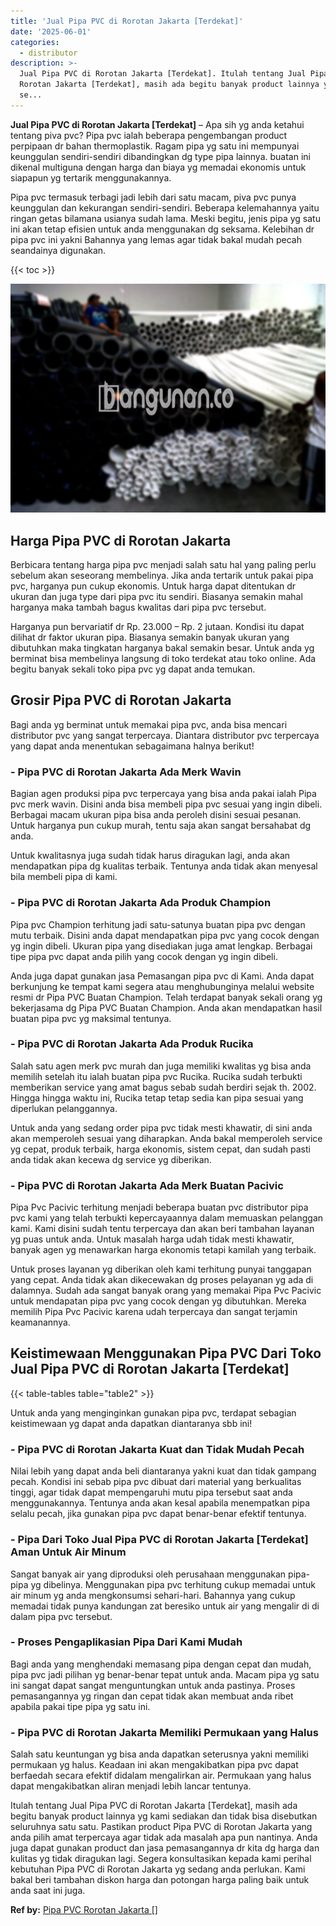 ```yaml
---
title: 'Jual Pipa PVC di Rorotan Jakarta [Terdekat]'
date: '2025-06-01'
categories:
  - distributor
description: >-
  Jual Pipa PVC di Rorotan Jakarta [Terdekat]. Itulah tentang Jual Pipa PVC di
  Rorotan Jakarta [Terdekat], masih ada begitu banyak product lainnya yg kami
  se...
---
```


**Jual Pipa PVC di Rorotan Jakarta \[Terdekat\]** – Apa sih yg anda ketahui tentang piva pvc? Pipa pvc ialah beberapa pengembangan product perpipaan dr bahan thermoplastik. Ragam pipa yg satu ini mempunyai keunggulan sendiri-sendiri dibandingkan dg type pipa lainnya. buatan ini dikenal multiguna dengan harga dan biaya yg memadai ekonomis untuk siapapun yg tertarik menggunakannya.

Pipa pvc termasuk terbagi jadi lebih dari satu macam, piva pvc punya keunggulan dan kekurangan sendiri-sendiri. Beberapa kelemahannya yaitu ringan getas bilamana usianya sudah lama. Meski begitu, jenis pipa yg satu ini akan tetap efisien untuk anda menggunakan dg seksama. Kelebihan dr pipa pvc ini yakni Bahannya yang lemas agar tidak bakal mudah pecah seandainya digunakan.

{{< toc >}}

![Jual Pipa PVC di Rorotan Jakarta [Terdekat]](/images/jaul-pipa-pvc-10.png)

## Harga Pipa PVC di Rorotan Jakarta

Berbicara tentang harga pipa pvc menjadi salah satu hal yang paling perlu sebelum akan seseorang membelinya. Jika anda tertarik untuk pakai pipa pvc, harganya pun cukup ekonomis. Untuk harga dapat ditentukan dr ukuran dan juga type dari pipa pvc itu sendiri. Biasanya semakin mahal harganya maka tambah bagus kwalitas dari pipa pvc tersebut.

Harganya pun bervariatif dr Rp. 23.000 – Rp. 2 jutaan. Kondisi itu dapat dilihat dr faktor ukuran pipa. Biasanya semakin banyak ukuran yang dibutuhkan maka tingkatan harganya bakal semakin besar. Untuk anda yg berminat bisa membelinya langsung di toko terdekat atau toko online. Ada begitu banyak sekali toko pipa pvc yg dapat anda temukan.

## Grosir Pipa PVC di Rorotan Jakarta

Bagi anda yg berminat untuk memakai pipa pvc, anda bisa mencari distributor pvc yang sangat terpercaya. Diantara distributor pvc terpercaya yang dapat anda menentukan sebagaimana halnya berikut!

### \- Pipa PVC di Rorotan Jakarta Ada Merk Wavin

Bagian agen produksi pipa pvc terpercaya yang bisa anda pakai ialah Pipa pvc merk wavin. Disini anda bisa membeli pipa pvc sesuai yang ingin dibeli. Berbagai macam ukuran pipa bisa anda peroleh disini sesuai pesanan. Untuk harganya pun cukup murah, tentu saja akan sangat bersahabat dg anda.

Untuk kwalitasnya juga sudah tidak harus diragukan lagi, anda akan mendapatkan pipa dg kualitas terbaik. Tentunya anda tidak akan menyesal bila membeli pipa di kami.

### \- Pipa PVC di Rorotan Jakarta Ada Produk Champion

Pipa pvc Champion terhitung jadi satu-satunya buatan pipa pvc dengan mutu terbaik. Disini anda dapat mendapatkan pipa pvc yang cocok dengan yg ingin dibeli. Ukuran pipa yang disediakan juga amat lengkap. Berbagai tipe pipa pvc dapat anda pilih yang cocok dengan yg ingin dibeli.

Anda juga dapat gunakan jasa Pemasangan pipa pvc di Kami. Anda dapat berkunjung ke tempat kami segera atau menghubunginya melalui website resmi dr Pipa PVC Buatan Champion. Telah terdapat banyak sekali orang yg bekerjasama dg Pipa PVC Buatan Champion. Anda akan mendapatkan hasil buatan pipa pvc yg maksimal tentunya.

### \- Pipa PVC di Rorotan Jakarta Ada Produk Rucika

Salah satu agen merk pvc murah dan juga memiliki kwalitas yg bisa anda memilih setelah itu ialah buatan pipa pvc Rucika. Rucika sudah terbukti memberikan service yang amat bagus sebab sudah berdiri sejak th. 2002. Hingga hingga waktu ini, Rucika tetap tetap sedia kan pipa sesuai yang diperlukan pelanggannya.

Untuk anda yang sedang order pipa pvc tidak mesti khawatir, di sini anda akan memperoleh sesuai yang diharapkan. Anda bakal memperoleh service yg cepat, produk terbaik, harga ekonomis, sistem cepat, dan sudah pasti anda tidak akan kecewa dg service yg diberikan.

### \- Pipa PVC di Rorotan Jakarta Ada Merk Buatan Pacivic

Pipa Pvc Pacivic terhitung menjadi beberapa buatan pvc distributor pipa pvc kami yang telah terbukti kepercayaannya dalam memuaskan pelanggan kami. Kami disini sudah tentu terpercaya dan akan beri tambahan layanan yg puas untuk anda. Untuk masalah harga udah tidak mesti khawatir, banyak agen yg menawarkan harga ekonomis tetapi kamilah yang terbaik.

Untuk proses layanan yg diberikan oleh kami terhitung punyai tanggapan yang cepat. Anda tidak akan dikecewakan dg proses pelayanan yg ada di dalamnya. Sudah ada sangat banyak orang yang memakai Pipa Pvc Pacivic untuk mendapatan pipa pvc yang cocok dengan yg dibutuhkan. Mereka memilih Pipa Pvc Pacivic karena udah terpercaya dan sangat terjamin keamanannya.

## Keistimewaan Menggunakan Pipa PVC Dari Toko Jual Pipa PVC di Rorotan Jakarta \[Terdekat\]

{{< table-tables table="table2" >}}

Untuk anda yang menginginkan gunakan pipa pvc, terdapat sebagian keistimewaan yg dapat anda dapatkan diantaranya sbb ini!

### \- Pipa PVC di Rorotan Jakarta Kuat dan Tidak Mudah Pecah

Nilai lebih yang dapat anda beli diantaranya yakni kuat dan tidak gampang pecah. Kondisi ini sebab pipa pvc dibuat dari material yang berkualitas tinggi, agar tidak dapat mempengaruhi mutu pipa tersebut saat anda menggunakannya. Tentunya anda akan kesal apabila menempatkan pipa selalu pecah, jika gunakan pipa pvc dapat benar-benar efektif tentunya.

### \- Pipa Dari Toko Jual Pipa PVC di Rorotan Jakarta \[Terdekat\] Aman Untuk Air Minum

Sangat banyak air yang diproduksi oleh perusahaan menggunakan pipa-pipa yg dibelinya. Menggunakan pipa pvc terhitung cukup memadai untuk air minum yg anda mengkonsumsi sehari-hari. Bahannya yang cukup memadai tidak punya kandungan zat beresiko untuk air yang mengalir di di dalam pipa pvc tersebut.

### \- Proses Pengaplikasian Pipa Dari Kami Mudah

Bagi anda yang menghendaki memasang pipa dengan cepat dan mudah, pipa pvc jadi pilihan yg benar-benar tepat untuk anda. Macam pipa yg satu ini sangat dapat sangat menguntungkan untuk anda pastinya. Proses pemasangannya yg ringan dan cepat tidak akan membuat anda ribet apabila pakai tipe pipa yg satu ini.

### \- Pipa PVC di Rorotan Jakarta Memiliki Permukaan yang Halus

Salah satu keuntungan yg bisa anda dapatkan seterusnya yakni memiliki permukaan yg halus. Keadaan ini akan mengakibatkan pipa pvc dapat berfaedah secara efektif didalam mengalirkan air. Permukaan yang halus dapat mengakibatkan aliran menjadi lebih lancar tentunya.

Itulah tentang Jual Pipa PVC di Rorotan Jakarta \[Terdekat\], masih ada begitu banyak product lainnya yg kami sediakan dan tidak bisa disebutkan seluruhnya satu satu. Pastikan product Pipa PVC di Rorotan Jakarta yang anda pilih amat terpercaya agar tidak ada masalah apa pun nantinya. Anda juga dapat gunakan product dan jasa pemasangannya dr kita dg harga dan kulitas yg tidak diragukan lagi. Segera konsultasikan kepada kami perihal kebutuhan Pipa PVC di Rorotan Jakarta yg sedang anda perlukan. Kami bakal beri tambahan diskon harga dan potongan harga paling baik untuk anda saat ini juga.

**Ref by:** [Pipa PVC Rorotan Jakarta []](https://id.wikipedia.org/wiki/Pipa)
